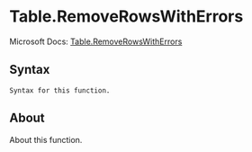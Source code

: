 ---
---

# Table.RemoveRowsWithErrors

Microsoft Docs: [Table.RemoveRowsWithErrors](https://docs.microsoft.com/en-us/powerquery-m/table-removerowswitherrors)

## Syntax

```powerquery-m
Syntax for this function.
```

## About

About this function.

